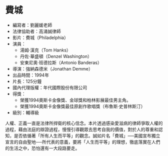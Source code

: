 # 費城

* 編寫者：劉麗媛老師
* 法律協助者：高涌誠律師
* 影片：費城（Philadelphia）
* 演員：
  - 湯姆‧漢克（Tom Hanks）
  - 丹佐‧華盛頓（Denzel Washington）
  - 安東尼奧‧班德拉斯（Antonio Banderas）
* 導演：強納森德米（Jonathan Demme）
* 出品時間：1994年
* 片長：125分鐘
* 國內代理版權：年代國際股份有限公司
* 得獎：
  - 榮獲1994奧斯卡金像獎、金球獎和柏林影展最佳男主角。
  - 榮獲1994奧斯卡金像獎最佳原創作歌唱獎（布魯斯‧史普林斯汀）
* 級別：輔導級

人權、正義一直是法律所捍衛的核心信念。本片透過感染愛滋病的律師爭取人權的過程，藉由法庭的辯證過程，慢慢引導觀眾去思考自我的價值，對於人的尊重和認知，是否依循著「所有人生而平等」的觀念。誠如片名「費城」──美國宣布獨立宣言的自由聖地──所代表的意義，要將「人生而平等」的理想，徹底落實在人們的生活之中，恐怕還有一大段路要走。
